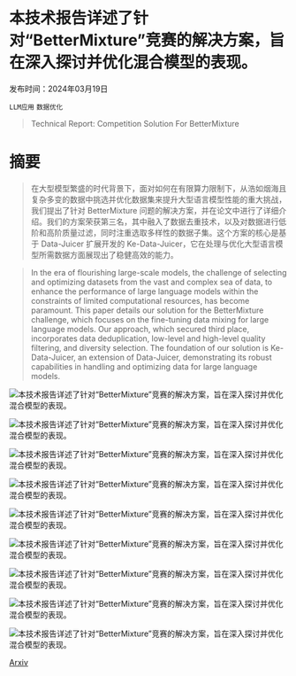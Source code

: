 # 本技术报告详述了针对“BetterMixture”竞赛的解决方案，旨在深入探讨并优化混合模型的表现。

发布时间：2024年03月19日

`LLM应用` `数据优化`

> Technical Report: Competition Solution For BetterMixture

# 摘要

> 在大型模型繁盛的时代背景下，面对如何在有限算力限制下，从浩如烟海且复杂多变的数据中挑选并优化数据集来提升大型语言模型性能的重大挑战，我们提出了针对 BetterMixture 问题的解决方案，并在论文中进行了详细介绍。我们的方案荣获第三名，其中融入了数据去重技术，以及对数据进行低阶和高阶质量过滤，同时注重选取多样性的数据子集。这个方案的核心是基于 Data-Juicer 扩展开发的 Ke-Data-Juicer，它在处理与优化大型语言模型所需数据方面展现出了稳健高效的能力。

> In the era of flourishing large-scale models, the challenge of selecting and optimizing datasets from the vast and complex sea of data, to enhance the performance of large language models within the constraints of limited computational resources, has become paramount. This paper details our solution for the BetterMixture challenge, which focuses on the fine-tuning data mixing for large language models. Our approach, which secured third place, incorporates data deduplication, low-level and high-level quality filtering, and diversity selection. The foundation of our solution is Ke-Data-Juicer, an extension of Data-Juicer, demonstrating its robust capabilities in handling and optimizing data for large language models.

![本技术报告详述了针对“BetterMixture”竞赛的解决方案，旨在深入探讨并优化混合模型的表现。](../../../paper_images/2403.13233/x1.png)

![本技术报告详述了针对“BetterMixture”竞赛的解决方案，旨在深入探讨并优化混合模型的表现。](../../../paper_images/2403.13233/x2.png)

![本技术报告详述了针对“BetterMixture”竞赛的解决方案，旨在深入探讨并优化混合模型的表现。](../../../paper_images/2403.13233/x3.png)

![本技术报告详述了针对“BetterMixture”竞赛的解决方案，旨在深入探讨并优化混合模型的表现。](../../../paper_images/2403.13233/x4.png)

![本技术报告详述了针对“BetterMixture”竞赛的解决方案，旨在深入探讨并优化混合模型的表现。](../../../paper_images/2403.13233/x5.png)

![本技术报告详述了针对“BetterMixture”竞赛的解决方案，旨在深入探讨并优化混合模型的表现。](../../../paper_images/2403.13233/x6.png)

![本技术报告详述了针对“BetterMixture”竞赛的解决方案，旨在深入探讨并优化混合模型的表现。](../../../paper_images/2403.13233/x7.png)

![本技术报告详述了针对“BetterMixture”竞赛的解决方案，旨在深入探讨并优化混合模型的表现。](../../../paper_images/2403.13233/x8.png)

![本技术报告详述了针对“BetterMixture”竞赛的解决方案，旨在深入探讨并优化混合模型的表现。](../../../paper_images/2403.13233/x9.png)

[Arxiv](https://arxiv.org/abs/2403.13233)